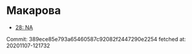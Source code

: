 # Макарова
- [28: NA](28.md)

Commit: 389ece85e793a65460587c92082f2447290e2254
 fetched at: 20201107-121732
